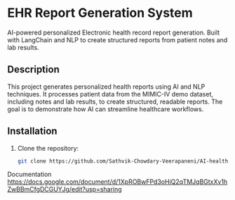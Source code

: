 # EHR Report Generation System
AI-powered personalized Electronic health record report generation. Built with LangChain and NLP to create structured reports from patient notes and lab results.


## Description
This project generates personalized health reports using AI and NLP techniques. It processes patient data from the MIMIC-IV demo dataset, including notes and lab results, to create structured, readable reports. The goal is to demonstrate how AI can streamline healthcare workflows.

## Installation
1. Clone the repository:
   ```bash
   git clone https://github.com/Sathvik-Chowdary-Veerapaneni/AI-health-report-generator.git


Documentation https://docs.google.com/document/d/1XpROBwFPd3oHiQ2qTMJqBGtxXv1hZwBBmCfgDCGUYJg/edit?usp=sharing
